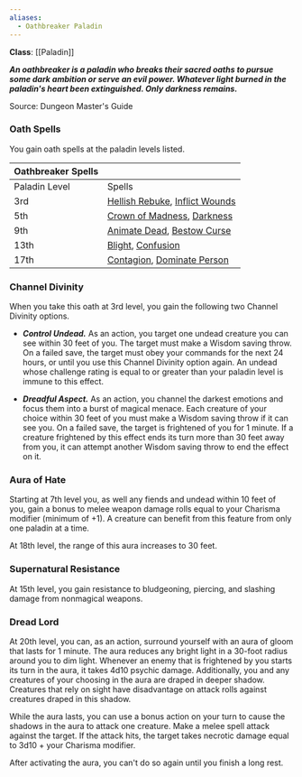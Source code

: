 ```yaml
---
aliases:
  - Oathbreaker Paladin
---
```

**Class**: [[Paladin]] 

**_An oathbreaker is a paladin who breaks their sacred oaths to pursue some dark ambition or serve an evil power. Whatever light burned in the paladin's heart been extinguished. Only darkness remains._**

Source: Dungeon Master's Guide

### Oath Spells

You gain oath spells at the paladin levels listed.

|Oathbreaker Spells|   |
|---|---|
|Paladin Level|Spells|
|3rd|[Hellish Rebuke](http://dnd5e.wikidot.com/spell:hellish-rebuke), [Inflict Wounds](http://dnd5e.wikidot.com/spell:inflict-wounds)|
|5th|[Crown of Madness](http://dnd5e.wikidot.com/spell:crown-of-madness), [Darkness](http://dnd5e.wikidot.com/spell:darkness)|
|9th|[Animate Dead](http://dnd5e.wikidot.com/spell:animate-dead), [Bestow Curse](http://dnd5e.wikidot.com/spell:bestow-curse)|
|13th|[Blight](http://dnd5e.wikidot.com/spell:blight), [Confusion](http://dnd5e.wikidot.com/spell:confusion)|
|17th|[Contagion](http://dnd5e.wikidot.com/spell:contagion), [Dominate Person](http://dnd5e.wikidot.com/spell:dominate-person)|

### Channel Divinity

When you take this oath at 3rd level, you gain the following two Channel Divinity options.

- **_Control Undead._** As an action, you target one undead creature you can see within 30 feet of you. The target must make a Wisdom saving throw. On a failed save, the target must obey your commands for the next 24 hours, or until you use this Channel Divinity option again. An undead whose challenge rating is equal to or greater than your paladin level is immune to this effect.

- **_Dreadful Aspect._** As an action, you channel the darkest emotions and focus them into a burst of magical menace. Each creature of your choice within 30 feet of you must make a Wisdom saving throw if it can see you. On a failed save, the target is frightened of you for 1 minute. If a creature frightened by this effect ends its turn more than 30 feet away from you, it can attempt another Wisdom saving throw to end the effect on it.

### Aura of Hate

Starting at 7th level you, as well any fiends and undead within 10 feet of you, gain a bonus to melee weapon damage rolls equal to your Charisma modifier (minimum of +1). A creature can benefit from this feature from only one paladin at a time.

At 18th level, the range of this aura increases to 30 feet.

### Supernatural Resistance

At 15th level, you gain resistance to bludgeoning, piercing, and slashing damage from nonmagical weapons.

### Dread Lord

At 20th level, you can, as an action, surround yourself with an aura of gloom that lasts for 1 minute. The aura reduces any bright light in a 30-foot radius around you to dim light. Whenever an enemy that is frightened by you starts its turn in the aura, it takes 4d10 psychic damage. Additionally, you and any creatures of your choosing in the aura are draped in deeper shadow. Creatures that rely on sight have disadvantage on attack rolls against creatures draped in this shadow.

While the aura lasts, you can use a bonus action on your turn to cause the shadows in the aura to attack one creature. Make a melee spell attack against the target. If the attack hits, the target takes necrotic damage equal to 3d10 + your Charisma modifier.

After activating the aura, you can't do so again until you finish a long rest.